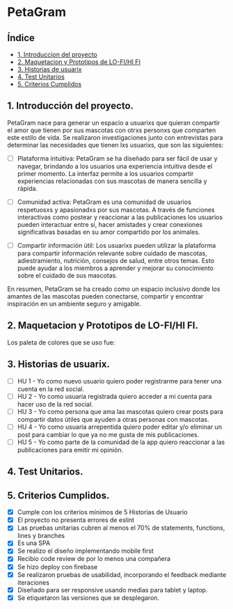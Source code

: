 # PetaGram

## Índice

* [1. Introduccion del proyecto](#1-Introduccion-del-proyecto)
* [2. Maquetacion y Prototipos de LO-FI/HI FI](#2-Maquetacion-y-Prototipos-de-LO-FI/HI-FI)
* [3. Historias de usuarix](#3-Historias-de-usuarix)
* [4. Test Unitarios](#4-Test-Unitarios)
* [5. Criterios Cumplidos](#5-Criterios-Cumplidos)

## 1. Introducción del proyecto.

PetaGram nace para generar un espacio a usuarixs que quieran compartir el amor que tienen
por sus mascotas con otrxs personxs que comparten este estilo de vida.
Se realizaron investigaciones junto con entrevistas para determinar las necesidades que
tienen lxs usuarixs, que son las siguientes:

- [ ] Plataforma intuitiva: PetaGram se ha diseñado para ser fácil de usar y navegar, brindando a los usuarios una experiencia intuitiva desde el primer momento. La interfaz permite a los usuarios compartir experiencias relacionadas con sus mascotas de manera sencilla y rápida.

- [ ] Comunidad activa: PetaGram es una comunidad de usuarios respetuosxs y apasionadxs por sus mascotas. A través de funciones interactivas como postear y reaccionar a las publicaciones  los usuarios pueden interactuar entre sí, hacer amistades y crear conexiones significativas basadas en su amor compartido por los animales.

- [ ] Compartir información útil: Los usuarixs pueden utilizar la plataforma para compartir información relevante sobre cuidado de mascotas, adiestramiento, nutrición, consejos de salud, entre otros temas. Esto puede ayudar a los miembros a aprender y mejorar su conocimiento sobre el cuidado de sus mascotas.

En resumen, PetaGram se ha creado como un espacio inclusivo donde los amantes de las mascotas pueden conectarse, compartir y encontrar inspiración en un ambiente seguro y amigable.

## 2. Maquetacion y Prototipos de LO-FI/HI FI. 

Los paleta de colores que se uso fue:



## 3. Historias de usuarix.

-[ ] HU 1 - Yo como nuevo usuario quiero poder registrarme para tener una cuenta en la red social.
-[ ] HU 2 - Yo como usuaria registrada quiero acceder a mi cuenta para hacer uso de la red social.
-[ ] HU 3 - Yo como persona que ama las mascotas quiero crear posts para compartir datos útiles que ayuden a otras personas con mascotas.
-[ ] HU 4 - Yo como usuaria arrepentida quiero poder editar y/o eliminar un post para cambiar lo que ya no me gusta de mis publicaciones.
-[ ] HU 5 - Yo como parte de la comunidad de la app quiero reaccionar a las publicaciones para emitir mi opinión.

## 4. Test Unitarios.



## 5. Criterios Cumplidos.

- [x] Cumple con los criterios mínimos de 5 Historias de Usuario
- [x] El proyecto no presenta errores de eslint
- [x] Las pruebas unitarias cubren al menos el 70% de statements, functions, lines y branches
- [x] Es una SPA
- [x] Se realizo el diseño implementando mobile first
- [x] Recibio code review de por lo menos una compañera
- [x] Se hizo deploy con firebase
- [x] Se realizaron pruebas de usabilidad, incorporando el feedback mediante iteraciones
- [x] Diseñado para ser responsive usando medias para tablet y laptop.
- [x] Se etiquetaron las versiones que se desplegaron.
